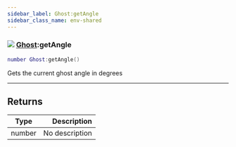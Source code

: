 ```yaml
---
sidebar_label: Ghost:getAngle
sidebar_class_name: env-shared
---
```


### ![](/img/wiki/shared.png) [Ghost](../ghost/README.md):getAngle

```lua
number Ghost:getAngle()
```

Gets the current ghost angle in degrees<br/>

-----------------
## Returns

| Type   | Description |
| ------ | ----------: |
| number | No description |
